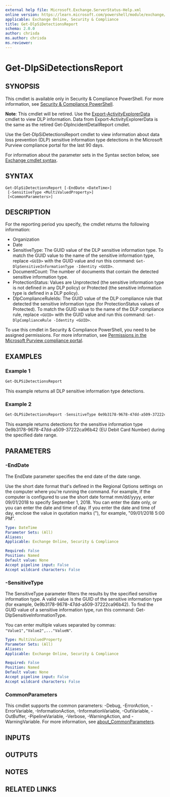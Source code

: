 ```yaml
---
external help file: Microsoft.Exchange.ServerStatus-Help.xml
online version: https://learn.microsoft.com/powershell/module/exchange/get-dlpsidetectionsreport
applicable: Exchange Online, Security & Compliance
title: Get-DlpSiDetectionsReport
schema: 2.0.0
author: chrisda
ms.author: chrisda
ms.reviewer:
---
```


# Get-DlpSiDetectionsReport

## SYNOPSIS
This cmdlet is available only in Security & Compliance PowerShell. For more information, see [Security & Compliance PowerShell](https://learn.microsoft.com/powershell/exchange/scc-powershell).

**Note**: This cmdlet will be retired. Use the [Export-ActivityExplorerData](https://learn.microsoft.com/powershell/module/exchange/export-activityexplorerdata) cmdlet to view DLP information. Data from Export-ActivityExplorerData is the same as the retired Get-DlpIncidentDetailReport cmdlet.

Use the Get-DlpSiDetectionsReport cmdlet to view information about data loss prevention (DLP) sensitive information type detections in the Microsoft Purview compliance portal for the last 90 days.

For information about the parameter sets in the Syntax section below, see [Exchange cmdlet syntax](https://learn.microsoft.com/powershell/exchange/exchange-cmdlet-syntax).

## SYNTAX

```
Get-DlpSiDetectionsReport [-EndDate <DateTime>]
 [-SensitiveType <MultiValuedProperty>]
 [<CommonParameters>]
```

## DESCRIPTION
For the reporting period you specify, the cmdlet returns the following information:

- Organization
- Date
- SensitiveType: The GUID value of the DLP sensitive information type. To match the GUID value to the name of the sensitive information type, replace `<GUID>` with the GUID value and run this command: `Get-DlpSensitiveInformationType -Identity <GUID>`.
- DocumentCount: The number of documents that contain the detected sensitive information type.
- ProtectionStatus: Values are Unprotected (the sensitive information type is not defined in any DLP policy) or Protected (the sensitive information type is defined in a DLP policy).
- DlpComplianceRuleIds: The GUID value of the DLP compliance rule that detected the sensitive information type (for ProtectionStatus values of Protected). To match the GUID value to the name of the DLP compliance rule, replace `<GUID>` with the GUID value and run this command: `Get-DlpComplianceRule -Identity <GUID>`.

To use this cmdlet in Security & Compliance PowerShell, you need to be assigned permissions. For more information, see [Permissions in the Microsoft Purview compliance portal](https://learn.microsoft.com/microsoft-365/compliance/microsoft-365-compliance-center-permissions).

## EXAMPLES

### Example 1
```powershell
Get-DLPSiDetectionsReport
```

This example returns all DLP sensitive information type detections.

### Example 2
```powershell
Get-DLPSiDetectionsReport -SensitiveType 0e9b3178-9678-47dd-a509-37222ca96b42 -EndDate 4/8/2019
```

This example returns detections for the sensitive information type 0e9b3178-9678-47dd-a509-37222ca96b42 (EU Debit Card Number) during the specified date range.

## PARAMETERS

### -EndDate
The EndDate parameter specifies the end date of the date range.

Use the short date format that's defined in the Regional Options settings on the computer where you're running the command. For example, if the computer is configured to use the short date format mm/dd/yyyy, enter 09/01/2018 to specify September 1, 2018. You can enter the date only, or you can enter the date and time of day. If you enter the date and time of day, enclose the value in quotation marks ("), for example, "09/01/2018 5:00 PM".

```yaml
Type: DateTime
Parameter Sets: (All)
Aliases:
Applicable: Exchange Online, Security & Compliance

Required: False
Position: Named
Default value: None
Accept pipeline input: False
Accept wildcard characters: False
```

### -SensitiveType
The SensitiveType parameter filters the results by the specified sensitive information type. A valid value is the GUID of the sensitive information type (for example, 0e9b3178-9678-47dd-a509-37222ca96b42). To find the GUID value of a sensitive information type, run this command: Get-DlpSensitiveInformationType.

You can enter multiple values separated by commas: `"Value1","Value2",..."ValueN"`.

```yaml
Type: MultiValuedProperty
Parameter Sets: (All)
Aliases:
Applicable: Exchange Online, Security & Compliance

Required: False
Position: Named
Default value: None
Accept pipeline input: False
Accept wildcard characters: False
```

### CommonParameters
This cmdlet supports the common parameters: -Debug, -ErrorAction, -ErrorVariable, -InformationAction, -InformationVariable, -OutVariable, -OutBuffer, -PipelineVariable, -Verbose, -WarningAction, and -WarningVariable. For more information, see [about_CommonParameters](https://go.microsoft.com/fwlink/p/?LinkID=113216).

## INPUTS

## OUTPUTS

## NOTES

## RELATED LINKS
